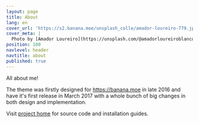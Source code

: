 ```yaml
---
layout: page
title: About
lang: en
cover_url: 'https://s2.banana.moe/unsplash_colle/amador-loureiro-779.jpg'
cover_meta: |
  Photo by [Amador Loureiro](https://unsplash.com/@amadorloureiroblanco)
position: 100
navlevel: header
navtitle: about
published: true
---
```


All about me!

The theme was firstly designed for <https://banana.moe> in late 2016 and have it's first release in March 2017 with a whole bunch of big changes in both design and implementation.

Visit [project home](https://github.com/kamikat/jekyll-theme-kagami) for source code and installation guides.
